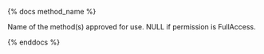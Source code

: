 {% docs method_name %}

Name of the method(s) approved for use. NULL if permission is FullAccess.

{% enddocs %}
